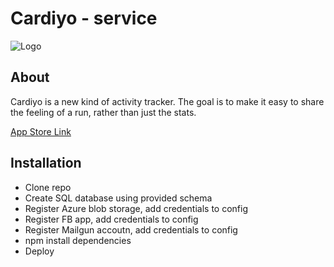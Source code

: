 # Cardiyo - service

![Logo](http://i.imgur.com/pH1XClR.png)

## About
Cardiyo is a new kind of activity tracker. The goal is to make it easy to share the feeling of a run, rather than just the stats.

[App Store Link](https://itunes.apple.com/st/app/cardiyo-social-run-tracker/id1198644231?mt=8)

## Installation
- Clone repo
- Create SQL database using provided schema
- Register Azure blob storage, add credentials to config
- Register FB app, add credentials to config
- Register Mailgun accoutn, add credentials to config
- npm install dependencies
- Deploy

